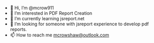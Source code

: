 - 👋 Hi, I’m @mcrow911
- 👀 I’m interested in PDF Report Creation
- 🌱 I’m currently learning jsreport.net
- 💞️ I’m looking for someone with jsreport experience to develop pdf reports.
- 📫 How to reach me mcrowshaw@outlook.com

<!---
mcrow911/mcrow911 is a ✨ special ✨ repository because its `README.md` (this file) appears on your GitHub profile.
You can click the Preview link to take a look at your changes.
--->
